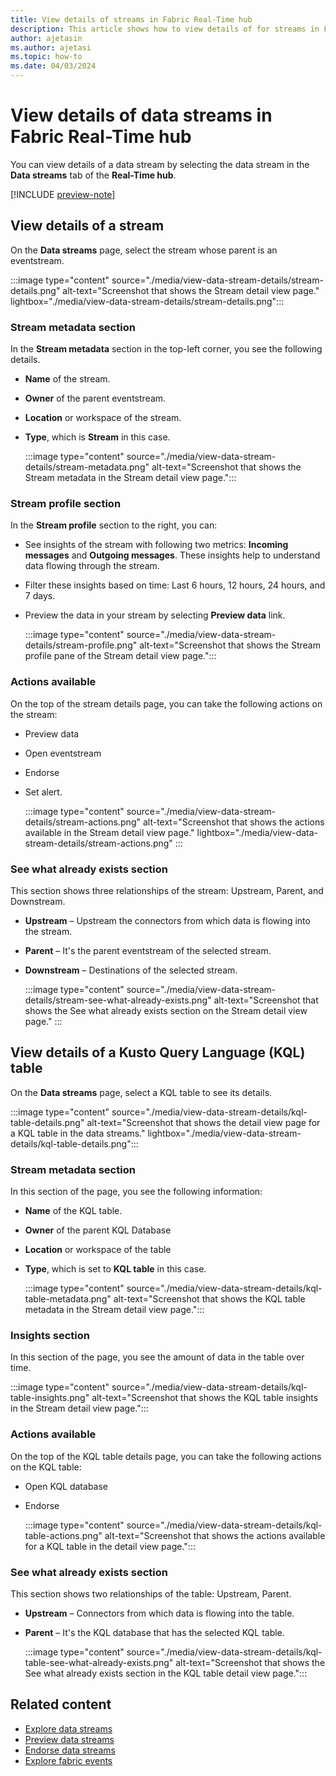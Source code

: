 ```yaml
---
title: View details of streams in Fabric Real-Time hub
description: This article shows how to view details of for streams in Fabric Real-Time hub in either detail view or a table view.
author: ajetasin
ms.author: ajetasi
ms.topic: how-to
ms.date: 04/03/2024
---
```


# View details of data streams in Fabric Real-Time hub
You can view details of a data stream by selecting the data stream in the **Data streams** tab of the **Real-Time hub**.  

[!INCLUDE [preview-note](./includes/preview-note.md)]

## View details of a stream
On the **Data streams** page, select the stream whose parent is an eventstream.

:::image type="content" source="./media/view-data-stream-details/stream-details.png" alt-text="Screenshot that shows the Stream detail view page." lightbox="./media/view-data-stream-details/stream-details.png":::


### Stream metadata section
In the **Stream metadata** section in the top-left corner, you see the following details.

- **Name** of the stream.
- **Owner** of the parent eventstream.
- **Location** or workspace of the stream.
- **Type**, which is **Stream** in this case. 

    :::image type="content" source="./media/view-data-stream-details/stream-metadata.png" alt-text="Screenshot that shows the Stream metadata in the Stream detail view page.":::

### Stream profile section
In the **Stream profile** section to the right, you can: 

- See insights of the stream with following two metrics: **Incoming messages** and **Outgoing messages**. These insights help to understand data flowing through the stream. 
- Filter these insights based on time:  Last 6 hours, 12 hours, 24 hours, and 7 days. 
- Preview the data in your stream by selecting **Preview data** link.

    :::image type="content" source="./media/view-data-stream-details/stream-profile.png" alt-text="Screenshot that shows the Stream profile pane of the Stream detail view page.":::


### Actions available
On the top of the stream details page, you can take the following actions on the stream: 

- Preview data
- Open eventstream
- Endorse
- Set alert.  

    :::image type="content" source="./media/view-data-stream-details/stream-actions.png" alt-text="Screenshot that shows the actions available in the Stream detail view page." lightbox="./media/view-data-stream-details/stream-actions.png" :::


### See what already exists section
This section shows three relationships of the stream: Upstream, Parent, and Downstream. 

- **Upstream** – Upstream the connectors from which data is flowing into the stream. 
- **Parent** – It's the parent eventstream of the selected stream. 
- **Downstream** – Destinations of the selected stream. 

    :::image type="content" source="./media/view-data-stream-details/stream-see-what-already-exists.png" alt-text="Screenshot that shows the See what already exists section on the Stream detail view page." :::


## View details of a Kusto Query Language (KQL) table
On the **Data streams** page, select a KQL table to see its details.

:::image type="content" source="./media/view-data-stream-details/kql-table-details.png" alt-text="Screenshot that shows the detail view page for a KQL table in the data streams." lightbox="./media/view-data-stream-details/kql-table-details.png":::

### Stream metadata section
In this section of the page, you see the following information:

- **Name** of the KQL table.
- **Owner** of the parent KQL Database
- **Location** or workspace of the table 
- **Type**, which is set to **KQL table** in this case. 

    :::image type="content" source="./media/view-data-stream-details/kql-table-metadata.png" alt-text="Screenshot that shows the KQL table metadata in the Stream detail view page.":::

### Insights section
In this section of the page, you see the amount of data in the table over time. 

:::image type="content" source="./media/view-data-stream-details/kql-table-insights.png" alt-text="Screenshot that shows the KQL table insights in the Stream detail view page.":::

### Actions available
On the top of the KQL table details page, you can take the following actions on the KQL table:

- Open KQL database
- Endorse 

    :::image type="content" source="./media/view-data-stream-details/kql-table-actions.png" alt-text="Screenshot that shows the actions available for a KQL table in the detail view page.":::

### See what already exists section

This section shows two relationships of the table: Upstream, Parent. 

- **Upstream** – Connectors from which data is flowing into the table. 
- **Parent** – It's the KQL database that has the selected KQL table.

    :::image type="content" source="./media/view-data-stream-details/kql-table-see-what-already-exists.png" alt-text="Screenshot that shows the See what already exists section in the KQL table detail view page.":::

## Related content

- [Explore data streams](explore-data-streams.md)
- [Preview data streams](preview-data-streams.md)
- [Endorse data streams](endorse-data-streams.md)
- [Explore fabric events](explore-fabric-events.md)
